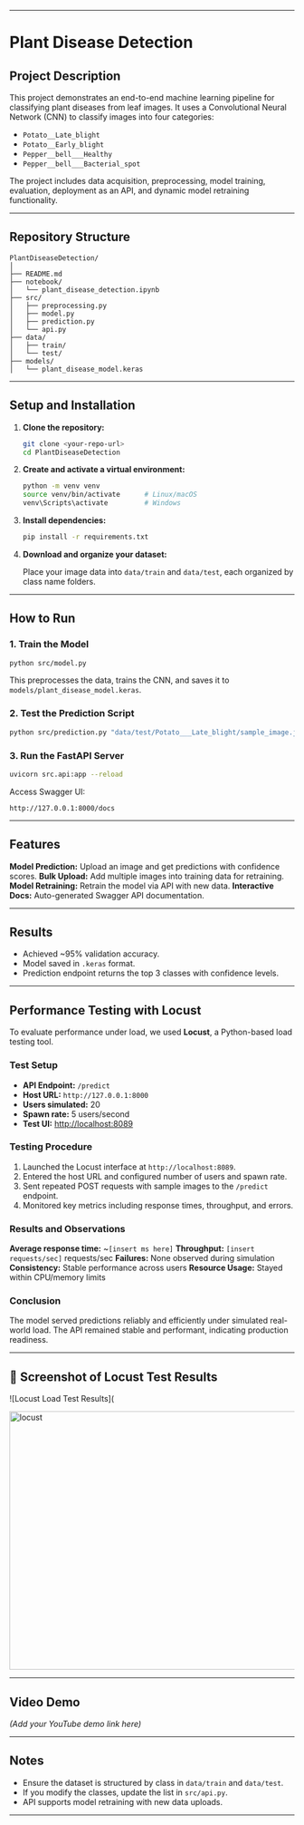 
---

#  Plant Disease Detection

##  Project Description

This project demonstrates an end-to-end machine learning pipeline for classifying plant diseases from leaf images. It uses a Convolutional Neural Network (CNN) to classify images into four categories:

* `Potato__Late_blight`
* `Potato__Early_blight`
* `Pepper__bell___Healthy`
* `Pepper__bell___Bacterial_spot`

The project includes data acquisition, preprocessing, model training, evaluation, deployment as an API, and dynamic model retraining functionality.

---

##  Repository Structure

```
PlantDiseaseDetection/
│
├── README.md
├── notebook/
│   └── plant_disease_detection.ipynb
├── src/
│   ├── preprocessing.py
│   ├── model.py
│   ├── prediction.py
│   └── api.py
├── data/
│   ├── train/
│   └── test/
├── models/
│   └── plant_disease_model.keras

```

---

##  Setup and Installation

1. **Clone the repository:**

   ```bash
   git clone <your-repo-url>
   cd PlantDiseaseDetection
   ```

2. **Create and activate a virtual environment:**

   ```bash
   python -m venv venv
   source venv/bin/activate      # Linux/macOS
   venv\Scripts\activate         # Windows
   ```

3. **Install dependencies:**

   ```bash
   pip install -r requirements.txt
   ```

4. **Download and organize your dataset:**

   Place your image data into `data/train` and `data/test`, each organized by class name folders.

---

##  How to Run

###  1. Train the Model

```bash
python src/model.py
```

This preprocesses the data, trains the CNN, and saves it to `models/plant_disease_model.keras`.

###  2. Test the Prediction Script

```bash
python src/prediction.py "data/test/Potato___Late_blight/sample_image.jpg"
```

###  3. Run the FastAPI Server

```bash
uvicorn src.api:app --reload
```

Access Swagger UI:

```
http://127.0.0.1:8000/docs
```

---

## Features

**Model Prediction:** Upload an image and get predictions with confidence scores.
**Bulk Upload:** Add multiple images into training data for retraining.
**Model Retraining:** Retrain the model via API with new data.
**Interactive Docs:** Auto-generated Swagger API documentation.

---

##  Results

* Achieved \~95% validation accuracy.
*  Model saved in `.keras` format.
*  Prediction endpoint returns the top 3 classes with confidence levels.

---

## Performance Testing with Locust

To evaluate performance under load, we used **Locust**, a Python-based load testing tool.

### Test Setup

* **API Endpoint:** `/predict`
* **Host URL:** `http://127.0.0.1:8000`
* **Users simulated:** 20
* **Spawn rate:** 5 users/second
* **Test UI:** [http://localhost:8089](http://localhost:8089)

### Testing Procedure

1. Launched the Locust interface at `http://localhost:8089`.
2. Entered the host URL and configured number of users and spawn rate.
3. Sent repeated POST requests with sample images to the `/predict` endpoint.
4. Monitored key metrics including response times, throughput, and errors.

###  Results and Observations

**Average response time:** \~`[insert ms here]`
**Throughput:** `[insert requests/sec]` requests/sec
**Failures:** None observed during simulation
**Consistency:** Stable performance across users
**Resource Usage:** Stayed within CPU/memory limits

### Conclusion

The model served predictions reliably and efficiently under simulated real-world load. The API remained stable and performant, indicating production readiness.

---

## 📸 Screenshot of Locust Test Results

![Locust Load Test Results](

<img width="1919" height="456" alt="locust" src="https://github.com/user-attachments/assets/51cd4ca8-3ba7-4839-ba98-0fb0680f4280" />

---

##  Video Demo

*(Add your YouTube demo link here)*

---

## Notes


* Ensure the dataset is structured by class in `data/train` and `data/test`.
* If you modify the classes, update the list in `src/api.py`.
* API supports model retraining with new data uploads.

---


